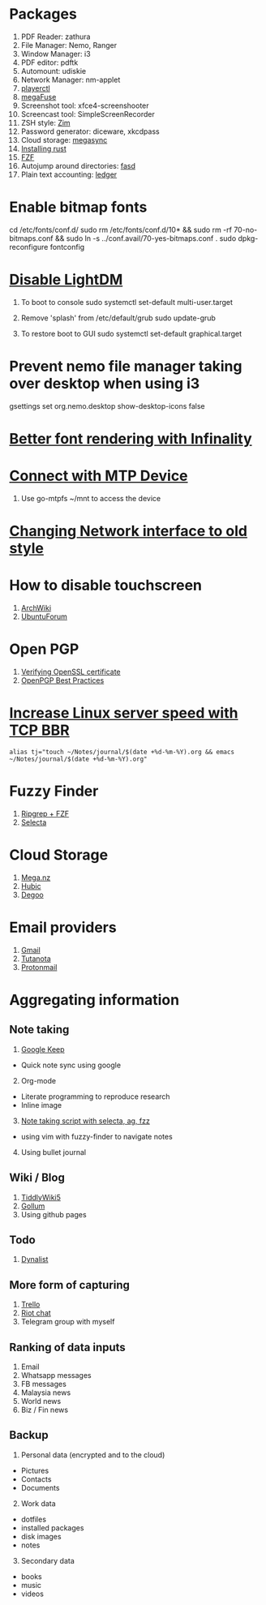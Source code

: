 # Packages
1. PDF Reader: zathura
2. File Manager: Nemo, Ranger
3. Window Manager: i3
4. PDF editor: pdftk
5. Automount: udiskie
6. Network Manager: nm-applet
7. [playerctl](https://github.com/acrisci/playerctl/releases/download/v0.5.0/playerctl-0.5.0_amd64.deb)
8. [megaFuse](https://github.com/matteoserva/MegaFuse)
9. Screenshot tool: xfce4-screenshooter
10. Screencast tool: SimpleScreenRecorder
11. ZSH style: [Zim](https://github.com/Eriner/zim)
12. Password generator: diceware, xkcdpass
13. Cloud storage: [megasync](https://mega.nz/sync)
14. [Installing rust](https://www.rust-lang.org/en-US/install.html)
15. [FZF](https://github.com/junegunn/fzf#using-git)
16. Autojump around directories: [fasd](https://github.com/clvv/fasd)
17. Plain text accounting: [ledger](https://launchpad.net/~mbudde/+archive/ubuntu/ledger)


# Enable bitmap fonts

cd /etc/fonts/conf.d/
sudo rm /etc/fonts/conf.d/10* && sudo rm -rf 70-no-bitmaps.conf && sudo ln -s ../conf.avail/70-yes-bitmaps.conf .
sudo dpkg-reconfigure fontconfig

# [Disable LightDM](https://askubuntu.com/questions/800239/how-to-disable-lightdmdisplay-manager-on-ubuntu-16-0-4-lts)

1. To boot to console
sudo systemctl set-default multi-user.target

2. Remove 'splash' from /etc/default/grub
sudo update-grub

3. To restore boot to GUI
sudo systemctl set-default graphical.target

# Prevent nemo file manager taking over desktop when using i3
gsettings set org.nemo.desktop show-desktop-icons false

# [Better font rendering with Infinality](http://www.webupd8.org/2013/06/better-font-rendering-in-linux-with.html)

# [Connect with MTP Device](http://www.debugpoint.com/2016/03/how-to-access-android-devices-internal-storage-and-sd-card-in-ubuntu-linux-mint-using-media-transfer-protocol-mtp/)
1. Use go-mtpfs ~/mnt to access the device

# [Changing Network interface to old style](http://www.itzgeek.com/how-tos/mini-howtos/change-default-network-name-ens33-to-old-eth0-on-ubuntu-16-04.html)

# How to disable touchscreen
1. [ArchWiki](https://unix.stackexchange.com/questions/127443/how-do-i-disable-the-touch-screen-on-my-laptop)
2. [UbuntuForum](https://ubuntuforums.org/showthread.php?t=2209083&highlight=disable+touchscreen)

# Open PGP

1. [Verifying OpenSSL certificate](https://blog.horan.hk/keyserver-howto.html)
2. [OpenPGP Best Practices](https://riseup.net/en/security/message-security/openpgp/best-practices)

# [Increase Linux server speed with TCP BBR](https://www.cyberciti.biz/cloud-computing/increase-your-linux-server-internet-speed-with-tcp-bbr-congestion-control/)

```shell
alias tj="touch ~/Notes/journal/$(date +%d-%m-%Y).org && emacs ~/Notes/journal/$(date +%d-%m-%Y).org"
```
# Fuzzy Finder
1. [Ripgrep + FZF](http://owen.cymru/fzf-ripgrep-navigate-with-bash-faster-than-ever-before/)
2. [Selecta](https://github.com/garybernhardt/selecta)

# Cloud Storage
1. [Mega.nz](https://mega.nz)
2. [Hubic](https://hubic.com/en)
3. [Degoo](https://degoo.com)

# Email providers
1. [Gmail](https://mail.google.com)
2. [Tutanota](https://tutanota.com)
3. [Protonmail](https://protonmail.com/)

# Aggregating information

## Note taking

1. [Google Keep](https://keep.google.com)
 - Quick note sync using google
2. Org-mode
 - Literate programming to reproduce research
 - Inline image
3. [Note taking script with selecta, ag, fzz](https://gist.github.com/mrnugget/ba36d70ee1afafa45222)
 - using vim with fuzzy-finder to navigate notes
4. Using bullet journal

## Wiki / Blog

1. [TiddlyWiki5](https://github.com/Jermolene/TiddlyWiki5)
2. [Gollum](https://github.com/gollum/gollum)
3. Using github pages

## Todo

1. [Dynalist](https://dynalist.io)

## More form of capturing

1. [Trello](https://trello.com)
2. [Riot chat](https://riot.im)
3. Telegram group with myself

## Ranking of data inputs

1. Email
2. Whatsapp messages
3. FB messages
4. Malaysia news
5. World news
6. Biz / Fin news

## Backup

1. Personal data (encrypted and to the cloud)
 - Pictures
 - Contacts
 - Documents
2. Work data
 - dotfiles
 - installed packages
 - disk images
 - notes
3. Secondary data
 - books
 - music
 - videos
